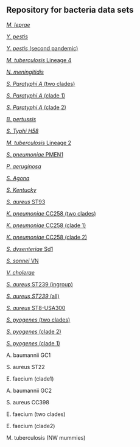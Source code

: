 ## Repository for bacteria data sets

[*M. leprae*](https://github.com/sebastianduchene/bacteria_genomic_rates_data/tree/master/mycobacterium_leprae)

[*Y. pestis*](https://github.com/sebastianduchene/bacteria_genomic_rates_data/tree/master/yersinia_pestis)

[*Y. pestis* (second pandemic)](https://github.com/sebastianduchene/bacteria_genomic_rates_data/tree/master/yersinia_pestis)

[*M. tuberculosis* Lineage 4](https://github.com/sebastianduchene/bacteria_genomic_rates_data/tree/master/M_tuberculosis_Lineage4)

[*N. meningitidis*](https://github.com/sebastianduchene/bacteria_genomic_rates_data/tree/master/Neisseria_meningitis)


[*S. Paratyphi A* (two clades)](https://github.com/sebastianduchene/bacteria_genomic_rates_data/tree/master/salmonella_paratyphi_A)

[*S. Paratyphi A* (clade 1)](https://github.com/sebastianduchene/bacteria_genomic_rates_data/tree/master/salmonella_paratyphi_A)

[*S. Paratyphi A* (clade 2)](https://github.com/sebastianduchene/bacteria_genomic_rates_data/tree/master/salmonella_paratyphi_A)

[*B. pertussis*](https://github.com/sebastianduchene/bacteria_genomic_rates_data/tree/master/bordetella_pertussis)

[*S. Typhi H58*](https://github.com/sebastianduchene/bacteria_genomic_rates_data/tree/master/Salmonella_Typhi_H58)

[*M. tuberculosis* Lineage 2](https://github.com/sebastianduchene/bacteria_genomic_rates_data/tree/master/M_tuberculosis_L2)

[*S. pneumoniae* PMEN1](https://github.com/sebastianduchene/bacteria_genomic_rates_data/tree/master/strep_pneumoniae_PMEN1)

[*P. aeruginosa*](https://github.com/sebastianduchene/bacteria_genomic_rates_data/tree/master/pseudomonas_aeruginosa)

[*S. Agona*](https://github.com/sebastianduchene/bacteria_genomic_rates_data/tree/master/salmonella_Agona)

[*S. Kentucky*](https://github.com/sebastianduchene/bacteria_genomic_rates_data/tree/master/s_kentucky)

[*S. aureus* ST93](https://github.com/sebastianduchene/bacteria_genomic_rates_data/tree/master/Staph_aureus_ST93)

[*K. pneumoniae* CC258 (two clades)](https://github.com/sebastianduchene/bacteria_genomic_rates_data/tree/master/klebsiella_pneumoniae)

[*K. pneumoniae* CC258 (clade 1)](https://github.com/sebastianduchene/bacteria_genomic_rates_data/tree/master/klebsiella_pneumoniae)

[*K. pneumoniae* CC258 (clade 2)](https://github.com/sebastianduchene/bacteria_genomic_rates_data/tree/master/klebsiella_pneumoniae)

[*S. dysenteriae* Sd1](https://github.com/sebastianduchene/bacteria_genomic_rates_data/tree/master/Shigella_dyss_Sd1)

[*S. sonnei* VN](https://github.com/sebastianduchene/bacteria_genomic_rates_data/tree/master/shigella_sonnei_VN)


[*V. cholerae*](https://github.com/sebastianduchene/bacteria_genomic_rates_data/tree/master/vibrio_cholerae)

[*S. aureus* ST239 (ingroup)](https://github.com/sebastianduchene/bacteria_genomic_rates_data/tree/master/Staphyloccus_aureus_ST239)

[*S. aureus ST239* (all)](https://github.com/sebastianduchene/bacteria_genomic_rates_data/tree/master/Staphyloccus_aureus_ST239)

[*S. aureus* ST8-USA300](https://github.com/sebastianduchene/bacteria_genomic_rates_data/tree/master/Staphylococcus_aureus_ST8_USA300)

[*S. pyogenes* (two clades)](https://github.com/sebastianduchene/bacteria_genomic_rates_data/tree/master/streptococcus_pyogenes)

[*S. pyogenes* (clade 2)](https://github.com/sebastianduchene/bacteria_genomic_rates_data/tree/master/streptococcus_pyogenes)

[*S. pyogenes* (clade 1)](https://github.com/sebastianduchene/bacteria_genomic_rates_data/tree/master/streptococcus_pyogenes)

A. baumannii GC1

S. aureus ST22

E. faecium (clade1)

A. baumannii GC2

S. aureus CC398

E. faecium (two clades)

E. faecium (clade2)

M. tuberculosis (NW mummies)  
